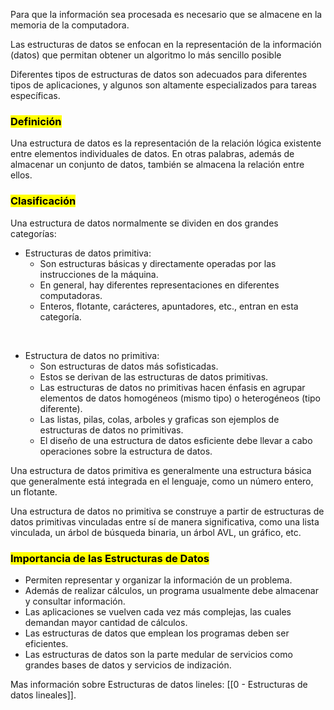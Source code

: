 Para que la información sea procesada es necesario que se almacene en la memoria de la computadora.

Las estructuras de datos se enfocan en la representación de la información (datos) que permitan obtener un algoritmo lo más sencillo posible

Diferentes tipos de estructuras de datos son adecuados para diferentes tipos de aplicaciones, y algunos son altamente especializados para tareas específicas.

### <mark class="hltr-orange">Definición</mark>

Una estructura de datos es la representación de la relación lógica existente entre elementos individuales de datos.
En otras palabras, además de almacenar un conjunto de datos, también se almacena la relación entre ellos.

### <mark class="hltr-orange">Clasificación</mark>

Una estructura de datos normalmente se dividen en dos grandes categorías:

-   Estructuras de datos primitiva:
    -   Son estructuras básicas y directamente operadas por las instrucciones de la máquina.
    -   En general, hay diferentes representaciones en diferentes computadoras.
    -   Enteros, flotante, carácteres, apuntadores, etc., entran en esta categoría.
<br> 

-   Estructura de datos no primitiva:
    -   Son estructuras de datos más sofisticadas.
    -   Estos se derivan de las estructuras de datos primitivas.
    -   Las estructuras de datos no primitivas hacen énfasis en agrupar elementos de datos homogéneos (mismo tipo) o heterogéneos (tipo diferente).
    -   Las listas, pilas, colas, arboles y graficas son ejemplos de estructuras de datos no primitivas.
    -   El diseño de una estructura de datos esficiente debe llevar a cabo operaciones sobre la estructura de datos.

Una estructura de datos primitiva es generalmente una estructura básica que generalmente está integrada en el lenguaje, como un número entero, un flotante.

Una estructura de datos no primitiva se construye a partir de estructuras de datos primitivas vinculadas entre sí de manera significativa, como una lista vinculada, un árbol de búsqueda binaria, un árbol AVL, un gráfico, etc.

### <mark class="hltr-orange">Importancia de las Estructuras de Datos</mark>

-   Permiten representar y organizar la información de un problema.
-   Además de realizar cálculos, un programa usualmente debe almacenar y consultar información.
-   Las aplicaciones se vuelven cada vez más complejas, las cuales demandan mayor cantidad de cálculos.
-   Las estructuras de datos que emplean los programas deben ser eficientes.
-   Las estructuras de datos son la parte medular de servicios como grandes bases de datos y servicios de indización.

Mas información sobre Estructuras de datos lineles: [[0 - Estructuras de datos lineales]].